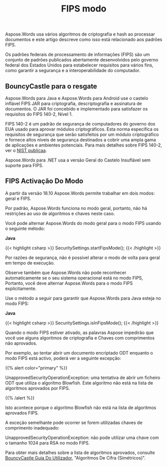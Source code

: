﻿---
title: FIPS modo
second_title: Aspose.Words para Java
articleTitle: FIPS modo
linktitle: FIPS modo
description: "Aspose.Words for Java usa vários algoritmos de criptografia e hash ao processar documentos para cumprir os padrões FIPS."
type: docs
weight: 80
url: /pt/java/fips-mode/
timestamp: 2024-05-08-10-19-58
---

Aspose.Words usa vários algoritmos de criptografia e hash ao processar documentos e este artigo descreve como isso está relacionado aos padrões FIPS.

Os padrões federais de processamento de informações (FIPS) são um conjunto de padrões publicados abertamente desenvolvidos pelo governo federal dos Estados Unidos para estabelecer requisitos para vários fins, como garantir a segurança e a interoperabilidade do computador.

## BouncyCastle para o resgate

Aspose.Words para Java e Aspose.Words para Android use o castelo inflável FIPS JAR para criptografia, descriptografia e assinatura de documentos. O JAR foi concebido e implementado para satisfazer os requisitos do FIPS 140-2, Nível 1.

FIPS 140-2 é um padrão de segurança de computadores do governo dos EUA usado para aprovar módulos criptográficos. Esta norma especifica os requisitos de segurança que serão satisfeitos por um módulo criptográfico e fornece altos níveis de segurança destinados a cobrir uma ampla gama de aplicações e ambientes potenciais. Para mais detalhes sobre FIPS 140-2, ver o [NIST publicaa](https://www.nist.gov/publications/security-requirements-cryptographic-modules-includes-change-notices-1232002?pub_id=902003).

Aspose.Words para .NET usa a versão Geral do Castelo Insuflável sem suporte para FIPS.

## FIPS Activação Do Modo

A partir da versão 18.10 Aspose.Words permite trabalhar em dois modos: geral e FIPS.

Por padrão, Aspose.Words funciona no modo geral, portanto, não há restrições ao uso de algoritmos e chaves neste caso.

Você pode alternar Aspose.Words do modo geral para o modo FIPS usando o seguinte método:

**Java**

{{< highlight csharp >}}
SecuritySettings.startFipsMode();
{{< /highlight >}}

Por razões de segurança, não é possível alterar o modo de volta para geral em tempo de execução.

Observe também que Aspose.Words não pode reconhecer automaticamente se o seu sistema operacional está no modo FIPS, Portanto, você deve alternar Aspose.Words para o modo FIPS explicitamente.

Use o método a seguir para garantir que Aspose.Words para Java esteja no modo FIPS:

**Java**

{{< highlight csharp >}}
SecuritySettings.isInFipsMode();
{{< /highlight >}}

Quando o modo FIPS estiver ativado, as palavras Aspose impedirão que você use alguns algoritmos de criptografia e Chaves com comprimentos não aprovados.

Por exemplo, ao tentar abrir um documento encriptado ODT enquanto o modo FIPS está activo, poderá ver a seguinte excepção:

{{% alert color="primary" %}}

UnapprovedSecurityOperationException: uma tentativa de abrir um ficheiro ODT que utiliza o algoritmo Blowfish. Este algoritmo não está na lista de algoritmos aprovados por FIPS.

{{% /alert %}}

Isto acontece porque o algoritmo Blowfish não está na lista de algoritmos aprovados FIPS.

A exceção semelhante pode ocorrer se forem utilizadas chaves de comprimento inadequado:

UnapprovedSecurityOperationException: não pode utilizar uma chave com o tamanho 1024 para RSA no modo FIPS.

Para obter mais detalhes sobre a lista de algoritmos aprovados, consulte [BouncyCastle Guia Do Utilizador](https://downloads.bouncycastle.org/fips-java/docs/BC-FJA-UserGuide-1.0.1.pdf), "Algoritmos De Cifra (Simétricos)".


